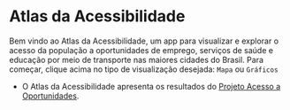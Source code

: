 # Atlas da Acessibilidade

Bem vindo ao Atlas da Acessibilidade, um app para visualizar e explorar o acesso da população a oportunidades de emprego, serviços de saúde e educação por meio de transporte nas maiores cidades do Brasil. Para começar, clique acima no tipo de visualização desejada: `Mapa` ou `Gráficos`

* O Atlas da Acessibilidade apresenta os resultados do [Projeto Acesso a Oportunidades](https://www.ipea.gov.br/acessooportunidades/en/).